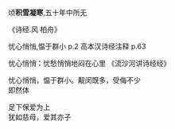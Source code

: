 
顷**积雪凝寒**,五十年中所无

《诗经.风 柏舟》 

忧心悄悄,愠于群小  p.2  高本汉诗经注释 p.63  

忧心悄悄：忧愁悄悄地闷在心里  《流沙河讲诗经经》  

忧心悄悄，愠于群小。觏闵既多，受侮不少  
即然体   


足下保爱为上  
犹如慈母，爱其亦子  




